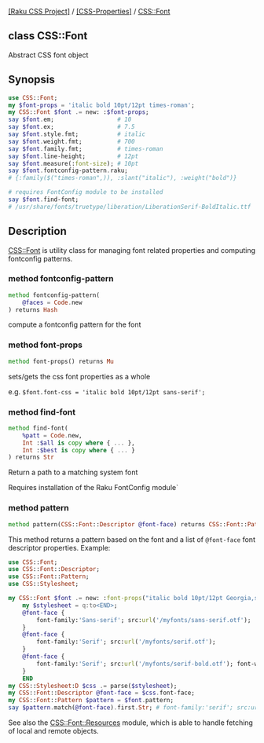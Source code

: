 [[Raku CSS Project]](https://css-raku.github.io)
 / [[CSS-Properties]](https://css-raku.github.io/CSS-Properties-raku)
 / [CSS::Font](https://css-raku.github.io/CSS-Properties-raku/CSS/Font)

class CSS::Font
---------------

Abstract CSS font object

Synopsis
--------

```raku
use CSS::Font;
my $font-props = 'italic bold 10pt/12pt times-roman';
my CSS::Font $font .= new: :$font-props;
say $font.em;                  # 10
say $font.ex;                  # 7.5
say $font.style.fmt;           # italic
say $font.weight.fmt;          # 700
say $font.family.fmt;          # times-roman
say $font.line-height;         # 12pt
say $font.measure(:font-size); # 10pt
say $font.fontconfig-pattern.raku;
# {:family($("times-roman",)), :slant("italic"), :weight("bold")}

# requires FontConfig module to be installed
say $font.find-font;
# /usr/share/fonts/truetype/liberation/LiberationSerif-BoldItalic.ttf
```

Description
-----------

[CSS::Font](https://css-raku.github.io/CSS-Properties-raku/CSS/Font) is utility class for managing font related properties and computing fontconfig patterns.

### method fontconfig-pattern

```raku
method fontconfig-pattern(
    @faces = Code.new
) returns Hash
```

compute a fontconfig pattern for the font

### method font-props

```raku
method font-props() returns Mu
```

sets/gets the css font properties as a whole

e.g. `$font.font-css = 'italic bold 10pt/12pt sans-serif';`

### method find-font

```raku
method find-font(
    %patt = Code.new,
    Int :$all is copy where { ... },
    Int :$best is copy where { ... }
) returns Str
```

Return a path to a matching system font

Requires installation of the Raku FontConfig module`

### method pattern

```raku
method pattern(CSS::Font::Descriptor @font-face) returns CSS::Font::Pattern
```

This method returns a pattern based on the font and a list of `@font-face` font descriptor properties. Example:

```raku
use CSS::Font;
use CSS::Font::Descriptor;
use CSS::Font::Pattern;
use CSS::Stylesheet;

my CSS::Font $font .= new: :font-props("italic bold 10pt/12pt Georgia,serif");
    my $stylesheet = q:to<END>;
    @font-face {
        font-family:'Sans-serif'; src:url('/myfonts/sans-serif.otf');
    }
    @font-face {
        font-family:'Serif'; src:url('/myfonts/serif.otf');
    }
    @font-face {
        font-family:'Serif'; src:url('/myfonts/serif-bold.otf'); font-weight:bold;
    }
    END
my CSS::Stylesheet:D $css .= parse($stylesheet);
my CSS::Font::Descriptor @font-face = $css.font-face;
my CSS::Font::Pattern $pattern = $font.pattern;
say $pattern.match(@font-face).first.Str; # font-family:'serif'; src:url('/myfonts/serif.otf');
```

See also the [CSS::Font::Resources](https://css-raku.github.io/CSS-Font-Resources-raku/CSS/Font/Resources) module, which is able to handle fetching of local and remote objects.

